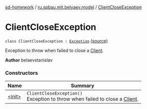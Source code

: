 [sd-homework](../../index.md) / [ru.spbau.mit.belyaev.model](../index.md) / [ClientCloseException](.)

# ClientCloseException

`class ClientCloseException : `[`Exception`](http://docs.oracle.com/javase/6/docs/api/java/lang/Exception.html) [(source)](https://github.com/StasBel/sd-homework/blob/gRPC/src/main/kotlin/ru/spbau/mit/belyaev/model/Exceptions.kt#L40)

Exception to throw when failed to close a [Client](../-client/index.md).

**Author**
belaevstanislav

### Constructors

| Name | Summary |
|---|---|
| [&lt;init&gt;](-init-.md) | `ClientCloseException()`<br>Exception to throw when failed to close a [Client](../-client/index.md). |
